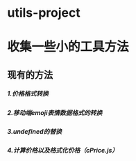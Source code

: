 # utils-project
# 收集一些小的工具方法
## 现有的方法
##### 1.价格格式转换
##### 2.移动端emoji表情数据格式的转换
##### 3.undefined的替换
##### 4.计算价格以及格式化价格（cPrice.js）
